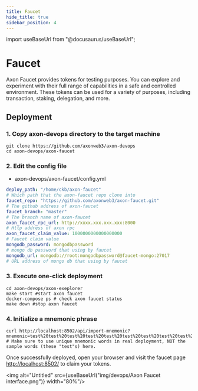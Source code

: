 ```yaml
---
title: Faucet
hide_title: true
sidebar_position: 4
---
```


import useBaseUrl from "@docusaurus/useBaseUrl";

# Faucet

Axon Faucet provides tokens for testing purposes. You can explore and experiment with their full range of capabilities in a safe and controlled environment. These tokens can be used for a variety of purposes, including transaction, staking, delegation, and more.

## Deployment

### 1. Copy axon-devops directory to the target machine

```shell
git clone https://github.com/axonweb3/axon-devops
cd axon-devops/axon-faucet
```

### 2. Edit the config file

- axon-devops/axon-faucet/config.yml

```yml
deploy_path: "/home/ckb/axon-faucet"
# Which path that the axon-faucet repo clone into
faucet_repo: "https://github.com/axonweb3/axon-faucet.git"
# The github address of axon-faucet 
faucet_branch: "master"
# The branch name of axon-faucet 
axon_faucet_rpc_url: http://xxxx.xxx.xxx.xxx:8000
# Http address of axon rpc
axon_faucet_claim_value: 1000000000000000000
# Faucet claim value
mongodb_password: mongodbpassword
# mongo db password that using by faucet
mongodb_url: mongodb://root:mongodbpassword@faucet-mongo:27017
# URL address of mongo db that using by faucet
```

### 3. Execute one-click deployment

```shell
cd axon-devops/axon-exeplorer
make start #start axon faucet
docker-compose ps # check axon faucet status
make down #stop axon faucet
```

### 4. Initialize a mnemonic phrase

```shell
curl http://localhost:8502/api/import-mnemonic?mnemonic=test%20test%20test%20test%20test%20test%20test%20test%20test%20test%20test%20junk
# Make sure to use unique mnemonic words in real deployment, NOT the sample words (these "test"s) here.
```

Once successfully deployed, open your browser and visit the faucet page <http://localhost:8502/> to claim your tokens.

<img alt="Untitled" src={useBaseUrl("img/devops/Axon Faucet interface.png")}  width="80%"/>
